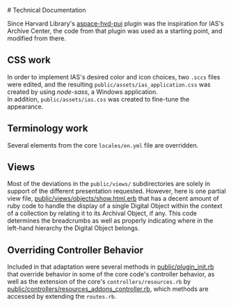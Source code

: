 ﻿﻿﻿﻿﻿﻿# ﻿﻿Technical DocumentationSince Harvard Library's [aspace-hvd-pui](https://github.com/harvard-library/aspace-hvd-pui) plugin was the inspiration for IAS's Archive Center, the code from that plugin was used as a starting point, and modified from there.## CSS workIn order to implement IAS's desired color and icon choices,  two `.sccs` files were edited, and the resulting `public/assets/ias_application.css` was created by using *node-sass*, a Windows application.  In addition, `public/assets/ias.css` was created to fine-tune the appearance.## Terminology workSeveral elements from the core `locales/en.yml` file are overridden.## ViewsMost of the deviations in the `public/views/` subdirectories are solely in support of the different presentation requested.  However, here is one partial view file, [public/views/objects/show.html.erb](public/views/objects/show.html.erb) that has a decent amount of ruby code to handle the display of a single Digital Object within the context of a collection by relating it to its Archival Object, if any. This code determines the breadcrumbs as well as properly indicating where in the left-hand hierarchy the Digital Object belongs.## Overriding Controller BehaviorIncluded in that adaptation were several methods in [public/plugin_init.rb](public/plugin_init.rb) that override behavior in some of the core code's controller behavior, as well as the extension of the core's  `controllers/resources.rb` by [public/controllers/resources_addons_controller.rb](public/controllers/resources_addons_controller.rb), which methods are accessed by extending the `routes.rb`.